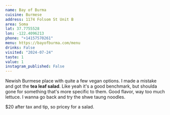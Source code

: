 ```yaml
---
name: Bay of Burma
cuisine: Burmese
address: 1174 Folsom St Unit B
area: Soma
lat: 37.7755528
lon: -122.4096213
phone: "+14157570261"
menu: https://bayofburma.com/menu
drinks: False
visited: "2024-07-24"
taste: 1
value: 1
instagram_published: False
---
```


Newish Burmese place with quite a few vegan options. I made a mistake and got the **tea leaf salad**. Like yeah it's a good benchmark, but shoulda gone for something that's more specific to them. Good flavor, way too much lettuce. I wanna go back and try the shwe taung noodles.

$20 after tax and tip, so pricey for a salad.
